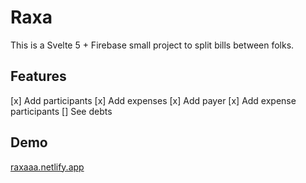 # Raxa

This is a Svelte 5 + Firebase small project to split bills between folks.

## Features

[x] Add participants
[x] Add expenses
[x] Add payer
[x] Add expense participants
[] See debts

## Demo

[raxaaa.netlify.app](https://raxaaa.netlify.app)
